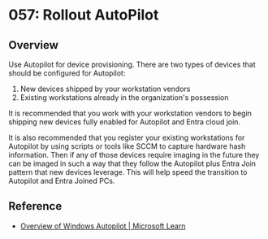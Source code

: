 # 057: Rollout AutoPilot

## Overview

Use Autopilot for device provisioning. There are two types of devices that should be configured for Autopilot:

1. New devices shipped by your workstation vendors
1. Existing workstations already in the organization's possession

It is recommended that you work with your workstation vendors to begin shipping new devices fully enabled for Autopilot and Entra cloud join.

It is also recommended that you register your existing workstations for Autopilot by using scripts or tools like SCCM to capture hardware hash information. Then if any of those devices require imaging in the future they can be imaged in such a way that they follow the Autopilot plus Entra Join pattern that new devices leverage. This will help speed the transition to Autopilot and Entra Joined PCs.

## Reference

* [Overview of Windows Autopilot | Microsoft Learn](https://learn.microsoft.com/autopilot/windows-autopilot)

